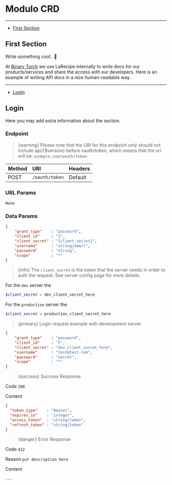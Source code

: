 # Modulo CRD

---

- [First Section](#section-1)

<a name="section-1"></a>
## First Section

Write something cool.. 🦊

At [Binary Torch](https://binarytorch.com.my/) we use LaRecipe internally to write docs for our products/services and share the access with our developers. Here is an example of writing API docs in a nice human-readable way.

---

- [Login](#login)

<a name="login"></a>
## Login

Here you may add extra information about the section.

### Endpoint

> {warning} Please note that the URI for this endpoint only should not include api/{$version} before oauth/token, which means that the url will be: `example.com/oauth/token`.

|Method|URI|Headers|
|:-|:-|:-|
|POST|`/oauth/token`|Default|

### URL Params

```text
None
```

### Data Params

```json
{
    "grant_type"    : "password",
    "client_id"     : "2",
    "client_secret" : "{client_secret}",
    "username"      : "string|email",
    "password"      : "string",
    "scope"         : "*"
}
```

> {info} The `client_secret` is the token that the server needs in order to auth the request. See server config page for more details.

For the `dev` server the

```php
$client_secret = dev_client_secret_here
```

For the `production` server the

```php
$client_secret = production_client_secret_here
```

> {primary} Login request example with development server

```json
{
    "grant_type"    : "password",
    "client_id"     : "2",
    "client_secret" : "dev_client_secret_here",
    "username"      : "test@test.com",
    "password"      : "secret",
    "scope"         : "*"
}
```

> {success} Success Response

Code `200`

Content

```json
{
  "token_type"    : "Bearer",
  "expires_in"    : "integer",
  "access_token"  : "string|token",
  "refresh_token" : "string|token"
}
```

> {danger} Error Response

Code `422`

Reason `put description here`

Content

```json
...
```

<larecipe-newsletter></larecipe-newsletter>